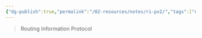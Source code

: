 ```yaml
---
{"dg-publish":true,"permalink":"/02-resources/notes/ri-pv2/","tags":["netzwerk/protokoll"],"noteIcon":"","updated":"2025-09-05T10:12:31.653+02:00"}
---
```


> Routing Information Protocol